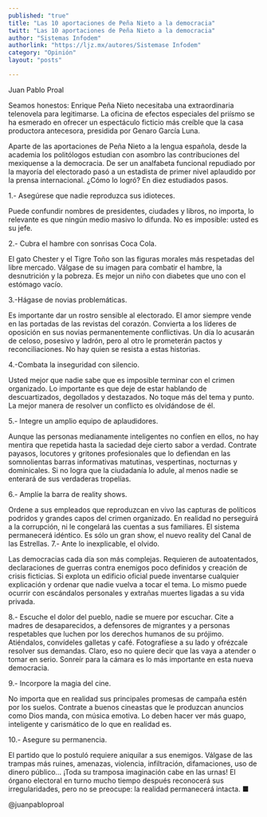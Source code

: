 ```yaml
---
published: "true"
title: "Las 10 aportaciones de Peña Nieto a la democracia"
twitt: "Las 10 aportaciones de Peña Nieto a la democracia"
author: "Sistemas Infodem"
authorlink: "https://ljz.mx/autores/Sistemase Infodem"
category: "Opinión"
layout: "posts"

---
```



Juan Pablo Proal

Seamos honestos: Enrique Peña  Nieto necesitaba una extraordinaria
telenovela para legitimarse.  La oficina de efectos especiales del priísmo
se ha esmerado en ofrecer un espectáculo ficticio más creíble que la casa
productora antecesora, presidida por Genaro García Luna.

Aparte de las aportaciones de Peña Nieto a la lengua española, desde la
academia los politólogos estudian con asombro las contribuciones del
mexiquense a la democracia. De ser un analfabeta funcional repudiado por la
mayoría del electorado pasó a un estadista de primer nivel aplaudido por la
prensa internacional. ¿Cómo lo logró? En diez estudiados pasos.

1.- Asegúrese que nadie reproduzca sus idioteces.

Puede confundir nombres de presidentes, ciudades y libros, no importa, lo
relevante es que ningún medio masivo lo difunda. No es imposible: usted es
su jefe.

2.- Cubra el hambre con sonrisas Coca Cola.

El gato Chester  y el Tigre Toño son las figuras morales más respetadas del
libre mercado. Válgase de su imagen para combatir el hambre, la
desnutrición y la pobreza. Es mejor un niño con diabetes que uno con el
estómago vacío.

3.-Hágase de novias problemáticas.

Es importante dar un rostro sensible al electorado. El amor siempre vende
en las portadas de las revistas del corazón. Convierta a los líderes de
oposición en sus novias permanentemente conflictivas. Un día lo acusarán de
celoso, posesivo y ladrón, pero al otro le prometerán pactos y
reconciliaciones. No hay quien se resista a estas historias.

4.-Combata la inseguridad con silencio.

Usted mejor que nadie sabe que es imposible terminar con el crimen
organizado. Lo importante es que deje de estar hablando de descuartizados,
degollados y destazados. No toque más del tema y punto. La mejor manera de
resolver un conflicto es olvidándose de él.

5.- Integre un amplio equipo de aplaudidores.

Aunque las personas medianamente inteligentes no confíen en ellos, no hay
mentira que repetida hasta la saciedad deje cierto sabor a verdad. Contrate
payasos, locutores y gritones profesionales que lo defiendan en las
somnolientas barras informativas matutinas, vespertinas, nocturnas y
dominicales. Si no logra que la ciudadanía lo adule, al menos nadie se
enterará de sus verdaderas tropelías.

6.- Amplíe la barra de reality shows.

Ordene a sus empleados que reproduzcan en vivo las capturas de políticos
podridos y grandes capos del crimen organizado. En realidad no perseguirá a
la corrupción, ni le congelará las cuentas a sus familiares. El sistema
permanecerá idéntico. Es sólo un gran show, el nuevo reality del Canal de
las Estrellas.
7.- Ante lo inexplicable, el olvido.

Las democracias cada día son más complejas. Requieren de autoatentados,
declaraciones de guerras contra enemigos poco definidos y creación de
crisis ficticias. Si explota un edificio oficial puede inventarse cualquier
explicación y ordenar que nadie vuelva a tocar el tema. Lo mismo puede
ocurrir con escándalos personales y extrañas muertes ligadas a su vida
privada.

8.- Escuche el dolor del pueblo, nadie se muere por escuchar.
Cite a madres de desaparecidos, a defensores de migrantes y a personas
respetables que luchen por los derechos humanos de su prójimo. Atiéndalos,
convídeles galletas y café. Fotografíese a su lado y ofrézcale resolver sus
demandas. Claro, eso no quiere decir que las vaya a atender o tomar en
serio. Sonreír para la cámara es lo más importante en esta nueva democracia.

9.- Incorpore la magia del cine.

No importa que en realidad sus principales promesas de campaña estén por
los suelos. Contrate a buenos cineastas que le produzcan anuncios como Dios
manda, con música emotiva. Lo deben hacer ver más guapo, inteligente y
carismático de lo que en realidad es.

10.- Asegure su permanencia.

El partido que lo postuló requiere aniquilar a sus enemigos. Válgase de las
trampas más ruines, amenazas, violencia, infiltración, difamaciones, uso de
dinero público… ¡Toda su tramposa imaginación cabe en las urnas! El órgano
electoral en turno mucho tiempo después reconocerá sus irregularidades,
pero no se preocupe: la realidad permanecerá intacta. ■

@juanpabloproal


